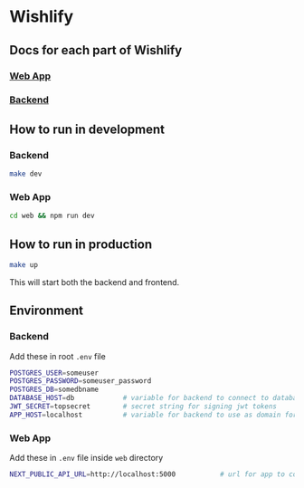 # Wishlify

## Docs for each part of Wishlify

### [Web App](./web/readme.md)

### [Backend](./server/readme.md)

## How to run in development

### Backend

```bash
make dev
```

### Web App

```bash
cd web && npm run dev
```

## How to run in production

```bash
make up
```

This will start both the backend and frontend.

## Environment

### Backend

Add these in root `.env` file

```bash
POSTGRES_USER=someuser
POSTGRES_PASSWORD=someuser_password
POSTGRES_DB=somedbname
DATABASE_HOST=db            # variable for backend to connect to database (in development name of postgres docker service)
JWT_SECRET=topsecret        # secret string for signing jwt tokens
APP_HOST=localhost          # variable for backend to use as domain for authentication cookies
```

### Web App

Add these in `.env` file inside `web` directory

```bash
NEXT_PUBLIC_API_URL=http://localhost:5000           # url for app to connect to backend
```
